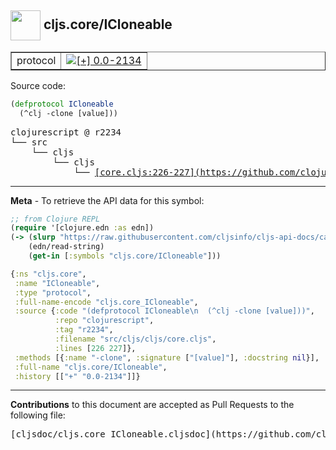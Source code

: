 ## <img width="48px" valign="middle" src="http://i.imgur.com/Hi20huC.png"> cljs.core/ICloneable

 <table border="1">
<tr>

<td>protocol</td>
<td><a href="https://github.com/cljsinfo/cljs-api-docs/tree/0.0-2134"><img valign="middle" alt="[+] 0.0-2134" src="https://img.shields.io/badge/+-0.0--2134-lightgrey.svg"></a> </td>
</tr>
</table>






Source code:

```clj
(defprotocol ICloneable
  (^clj -clone [value]))
```

 <pre>
clojurescript @ r2234
└── src
    └── cljs
        └── cljs
            └── <ins>[core.cljs:226-227](https://github.com/clojure/clojurescript/blob/r2234/src/cljs/cljs/core.cljs#L226-L227)</ins>
</pre>


---

__Meta__ - To retrieve the API data for this symbol:

```clj
;; from Clojure REPL
(require '[clojure.edn :as edn])
(-> (slurp "https://raw.githubusercontent.com/cljsinfo/cljs-api-docs/catalog/cljs-api.edn")
    (edn/read-string)
    (get-in [:symbols "cljs.core/ICloneable"]))
```

```clj
{:ns "cljs.core",
 :name "ICloneable",
 :type "protocol",
 :full-name-encode "cljs.core_ICloneable",
 :source {:code "(defprotocol ICloneable\n  (^clj -clone [value]))",
          :repo "clojurescript",
          :tag "r2234",
          :filename "src/cljs/cljs/core.cljs",
          :lines [226 227]},
 :methods [{:name "-clone", :signature ["[value]"], :docstring nil}],
 :full-name "cljs.core/ICloneable",
 :history [["+" "0.0-2134"]]}

```

---

__Contributions__ to this document are accepted as Pull Requests to the following file:

 <pre>
[cljsdoc/cljs.core_ICloneable.cljsdoc](https://github.com/cljsinfo/cljs-api-docs/blob/master/cljsdoc/cljs.core_ICloneable.cljsdoc)
</pre>

